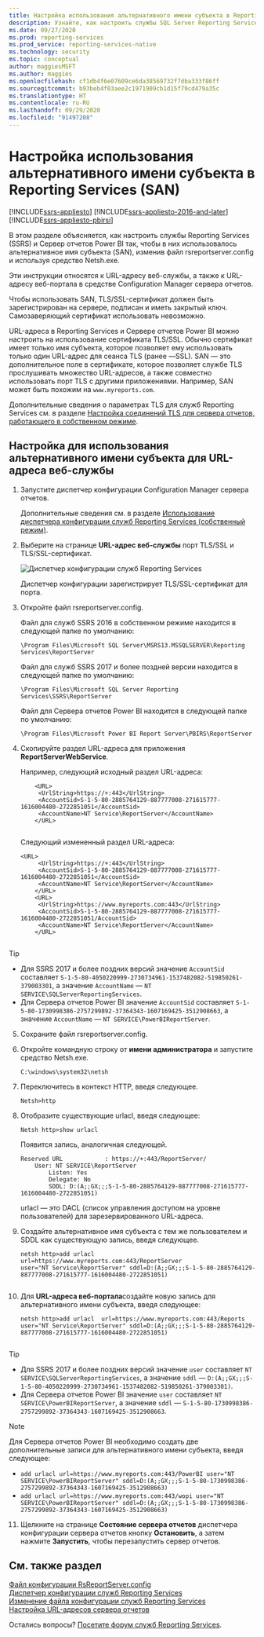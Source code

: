 ```yaml
---
title: Настройка использования альтернативного имени субъекта в Reporting Services (SAN) | Документы Майкрософт
description: Узнайте, как настроить службы SQL Server Reporting Services и Сервер отчетов Power BI так, чтобы в них использовалось альтернативное имя субъекта (SAN), изменив файл rsreportserver.config и используя средство Netsh.exe.
ms.date: 09/27/2020
ms.prod: reporting-services
ms.prod_service: reporting-services-native
ms.technology: security
ms.topic: conceptual
author: maggiesMSFT
ms.author: maggies
ms.openlocfilehash: cf1db4f6e07609ce6da38569732f7dba333f86ff
ms.sourcegitcommit: b93beb4f03aee2c1971909cb1d15f79cd479a35c
ms.translationtype: HT
ms.contentlocale: ru-RU
ms.lasthandoff: 09/29/2020
ms.locfileid: "91497208"
---
```

# <a name="configure-reporting-services-to-use-a-subject-alternative-name-san"></a>Настройка использования альтернативного имени субъекта в Reporting Services (SAN)

[!INCLUDE[ssrs-appliesto](../../includes/ssrs-appliesto.md)] [!INCLUDE[ssrs-appliesto-2016-and-later](../../includes/ssrs-appliesto-2016-and-later.md)] [!INCLUDE[ssrs-appliesto-pbirsi](../../includes/ssrs-appliesto-pbirs.md)]

В этом разделе объясняется, как настроить службы Reporting Services (SSRS) и Сервер отчетов Power BI так, чтобы в них использовалось альтернативное имя субъекта (SAN), изменив файл rsreportserver.config и используя средство Netsh.exe.

Эти инструкции относятся к URL-адресу веб-службы, а также к URL-адресу веб-портала в средстве Configuration Manager сервера отчетов.

Чтобы использовать SAN, TLS/SSL-сертификат должен быть зарегистрирован на сервере, подписан и иметь закрытый ключ. Самозаверяющий сертификат использовать невозможно.

URL-адреса в Reporting Services и Сервере отчетов Power BI можно настроить на использование сертификата TLS/SSL. Обычно сертификат имеет только имя субъекта, которое позволяет ему использовать только один URL-адрес для сеанса TLS (ранее —SSL). SAN — это дополнительное поле в сертификате, которое позволяет службе TLS прослушивать множество URL-адресов, а также совместно использовать порт TLS с другими приложениями. Например, SAN может быть похожим на `www.myreports.com`.

Дополнительные сведения о параметрах TLS для служб Reporting Services см. в разделе [Настройка соединений TLS для сервера отчетов, работающего в собственном режиме](../../reporting-services/security/configure-ssl-connections-on-a-native-mode-report-server.md).  
  
## <a name="configure-to-use-a-subject-alternative-name-for-web-service-url"></a>Настройка для использования альтернативного имени субъекта для URL-адреса веб-службы
  
1.  Запустите диспетчер конфигурации Configuration Manager сервера отчетов.  
  
     Дополнительные сведения см. в разделе [Использование диспетчера конфигурации служб Reporting Services (собственный режим)](../../reporting-services/install-windows/reporting-services-configuration-manager-native-mode.md).  
  
2.  Выберите на странице **URL-адрес веб-службы** порт TLS/SSL и TLS/SSL-сертификат.  
  
     ![Диспетчер конфигурации служб Reporting Services](../../reporting-services/report-server-sharepoint/media/reportingservices-configurationmanager.png "Диспетчер конфигурации служб Reporting Services")  
  
     Диспетчер конфигурации зарегистрирует TLS/SSL-сертификат для порта.  
  
3.  Откройте файл rsreportserver.config.  
  
     Файл для служб SSRS 2016 в собственном режиме находится в следующей папке по умолчанию:  
  
    ```  
    \Program Files\Microsoft SQL Server\MSRS13.MSSQLSERVER\Reporting Services\ReportServer  
    ```  
  
     Файл для служб SSRS 2017 и более поздней версии находится в следующей папке по умолчанию:  
  
    ```  
    \Program Files\Microsoft SQL Server Reporting Services\SSRS\ReportServer  
    ```  
    
     Файл для Сервера отчетов Power BI находится в следующей папке по умолчанию:  
  
    ```  
    \Program Files\Microsoft Power BI Report Server\PBIRS\ReportServer  
    ```  
  
4.  Скопируйте раздел URL-адреса для приложения **ReportServerWebService**.
  
     Например, следующий исходный раздел URL-адреса:  
  
    ```  
        <URL>  
         <UrlString>https://+:443</UrlString>  
         <AccountSid>S-1-5-80-2885764129-887777008-271615777-1616004480-2722851051</AccountSid>  
         <AccountName>NT Service\ReportServer</AccountName>  
        </URL>  
  
    ```  
  
     Следующий измененный раздел URL-адреса:
  
    ```  
    <URL>  
         <UrlString>https://+:443</UrlString>  
         <AccountSid>S-1-5-80-2885764129-887777008-271615777-1616004480-2722851051</AccountSid>  
         <AccountName>NT Service\ReportServer</AccountName>  
        </URL>  
        <URL>  
         <UrlString>https://www.myreports.com:443</UrlString>  
         <AccountSid>S-1-5-80-2885764129-887777008-271615777-1616004480-2722851051/AccountSid>  
         <AccountName>NT Service\ReportServer</AccountName>  
        </URL>  
  
    ```  
  
  > [!TIP]  
>  * Для SSRS 2017 и более поздних версий значение `AccountSid` составляет `S-1-5-80-4050220999-2730734961-1537482082-519850261-379003301`, а значение `AccountName` — `NT SERVICE\SQLServerReportingServices`.
>  * Для Сервера отчетов Power BI значение `AccountSid` составляет `S-1-5-80-1730998386-2757299892-37364343-1607169425-3512908663`, а значение `AccountName` — `NT SERVICE\PowerBIReportServer`.
  
5.  Сохраните файл rsreportserver.config.  
  
6.  Откройте командную строку от **имени администратора** и запустите средство Netsh.exe.  
  
    ```  
    C:\windows\system32\netsh  
    ```  
  
7.  Переключитесь в контекст HTTP, введя следующее.  
  
    ```  
    Netsh>http  
    ```  
  
8.  Отобразите существующие urlacl, введя следующее:
  
    ```  
    Netsh http>show urlacl  
    ```  
  
     Появится запись, аналогичная следующей.  
  
    ```  
    Reserved URL            : https://+:443/ReportServer/  
        User: NT SERVICE\ReportServer  
            Listen: Yes  
            Delegate: No  
            SDDL: D:(A;;GX;;;S-1-5-80-2885764129-887777008-271615777-1616004480-2722851051)  
    ```  
  
     urlacl — это DACL (список управления доступом на уровне пользователей) для зарезервированного URL-адреса.  
  
9. Создайте альтернативное имя субъекта с тем же пользователем и SDDL как существующую запись, введя следующее.  
  
    ```  
    netsh http>add urlacl  url=https://www.myreports.com:443/ReportServer    
    user="NT Service\ReportServer" sddl=D:(A;;GX;;;S-1-5-80-2885764129-887777008-271615777-1616004480-2722851051)  
  
    ```  
  
10. Для **URL-адреса веб-портала**создайте новую запись для альтернативного имени субъекта, введя следующее:

    ```  
    netsh http>add urlacl  url=https://www.myreports.com:443/Reports  
    user="NT Service\ReportServer" sddl=D:(A;;GX;;;S-1-5-80-2885764129-887777008-271615777-1616004480-2722851051)  
  
    ```  
> [!TIP]  
>  * Для SSRS 2017 и более поздних версий значение `user` составляет `NT SERVICE\SQLServerReportingServices`, а значение `sddl` — `D:(A;;GX;;;S-1-5-80-4050220999-2730734961-1537482082-519850261-379003301)`.
>  * Для Сервера отчетов Power BI значение `user` составляет `NT SERVICE\PowerBIReportServer`, а значение `sddl` — `S-1-5-80-1730998386-2757299892-37364343-1607169425-3512908663`.

> [!NOTE]  
> Для Сервера отчетов Power BI необходимо создать две дополнительные записи для альтернативного имени субъекта, введя следующее:
>  * `add urlacl url=https://www.myreports.com:443/PowerBI user="NT SERVICE\PowerBIReportServer" sddl=D:(A;;GX;;;S-1-5-80-1730998386-2757299892-37364343-1607169425-3512908663)`
>  * `add urlacl url=https://www.myreports.com:443/wopi user="NT SERVICE\PowerBIReportServer" sddl=D:(A;;GX;;;S-1-5-80-1730998386-2757299892-37364343-1607169425-3512908663)`

11. Щелкните на странице **Состояние сервера отчетов** диспетчера конфигурации сервера отчетов кнопку **Остановить**, а затем нажмите **Запустить**, чтобы перезапустить сервер отчетов.  
  
## <a name="see-also"></a>См. также раздел

 [Файл конфигурации RsReportServer.config](../../reporting-services/report-server/rsreportserver-config-configuration-file.md)   
 [Диспетчер конфигурации служб Reporting Services](../../reporting-services/install-windows/reporting-services-configuration-manager-native-mode.md)   
 [Изменение файла конфигурации служб Reporting Services](../../reporting-services/report-server/modify-a-reporting-services-configuration-file-rsreportserver-config.md)   
 [Настройка URL-адресов сервера отчетов](../../reporting-services/install-windows/configure-report-server-urls-ssrs-configuration-manager.md)

Остались вопросы? [Посетите форум служб Reporting Services](https://go.microsoft.com/fwlink/?LinkId=620231).
